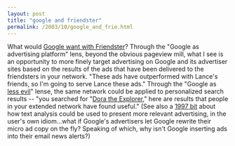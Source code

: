 ```yaml
---
layout: post
title: "google and friendster"
permalink: /2003/10/google_and_frie.html
---
```


<p>What would <a href="http://news.com.com/2009-1088-984352.html?tag=fd_rndm#71" title="news.com rumor mill bit">Google want with Friendster</a>?  Through the "Google as advertising platform" lens, beyond the obvious pageview mill, what I see is an opportunity to more finely target advertising on Google and its advertiser sites based on the results of the ads that have been delivered to the friendsters in your network.  "These ads have outperformed with Lance's friends, so I'm going to serve Lance these ads."  Through the "Google as <a href="http://www.kottke.org/03/10/google-interview" title="kottke.org interview on google">less evil</a>" lense, the same network could be applied to personalized search results -- "you searched for "<a href="http://www.google.com/search?sourceid=navclient&ie=UTF-8&oe=UTF-8&q=dora+the+explorer">Dora the Explorer</a>," here are results that people in your extended network have found useful."  (See also a <a href="http://www.theobvious.com/archive/1997/12/29.html">1997 bit</a> about how text analysis could be used to present more relevant advertising, in the user's own idiom...what if Google's advertisers let Google rewrite their micro ad copy on the fly?  Speaking of which, why isn't Google inserting ads into their email news alerts?)</p>


